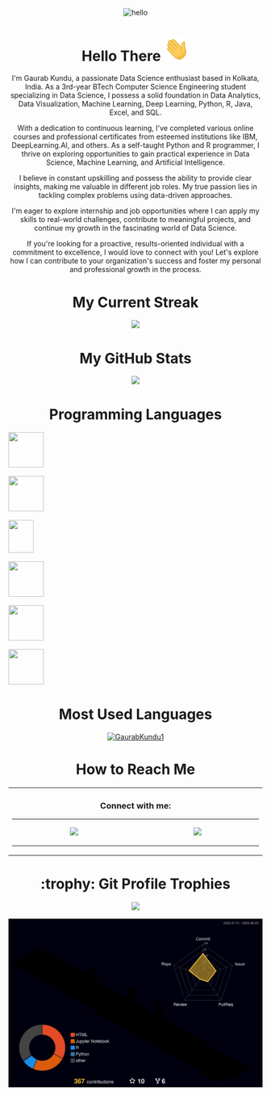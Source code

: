 
<p align="center">
  <img src="https://github.com/GaurabKundu1/Breast-Cancer-Survival-Prediction/assets/86102231/937a07ca-5f5d-47b5-bda6-8f979c481315" alt="hello">
</p>

<h1 align="center"> Hello There <img src="https://raw.githubusercontent.com/ABSphreak/ABSphreak/master/gifs/Hi.gif" width="50px"> </h1> 

<p align="center">
	I'm Gaurab Kundu, a passionate Data Science enthusiast based in Kolkata, India. As a 3rd-year BTech Computer Science Engineering student specializing in Data Science, I possess a solid foundation in Data Analytics, Data Visualization, Machine Learning, Deep Learning, Python, R, Java, Excel, and SQL.</p>
<p align="center">
With a dedication to continuous learning, I've completed various online courses and professional certificates from esteemed institutions like IBM, DeepLearning.AI, and others. As a self-taught Python and R programmer, I thrive on exploring opportunities to gain practical experience in Data Science, Machine Learning, and Artificial Intelligence.
</p>
<p align="center">
I believe in constant upskilling and possess the ability to provide clear insights, making me valuable in different job roles. My true passion lies in tackling complex problems using data-driven approaches.
</p>
<p align="center">
I'm eager to explore internship and job opportunities where I can apply my skills to real-world challenges, contribute to meaningful projects, and continue my growth in the fascinating world of Data Science.
</p>
<p align="center">
If you're looking for a proactive, results-oriented individual with a commitment to excellence, I would love to connect with you! Let's explore how I can contribute to your organization's success and foster my personal and professional growth in the process.
</p>



<h1 align="center"> My Current Streak </h1>

<p align="center">
	
  <img width="48%" src="https://github-readme-streak-stats.herokuapp.com/?user=GaurabKundu1&theme=tokyonight" />
  
</p>

<h1 align="center"> My GitHub Stats </h1> 
	
<p align="center">
<a href="https://github.com/GaurabKundu1/">
  <img src="https://github-readme-stats.vercel.app/api?username=GaurabKundu1&include_all_commits=true&count_private=true&show_icons=true&line_height=20&title_color=7A7ADB&icon_color=2234AE&text_color=D3D3D3&bg_color=0,000000,130F40" width="48%"/>
</a>
</p>


<h1 align="center"> Programming Languages </h1>

<div class="center">

<a href="https://www.python.org/"> <img src="https://cdn.jsdelivr.net/gh/devicons/devicon/icons/python/python-original.svg" height="70px" width="70px"/></a>&nbsp;&nbsp;&nbsp;&nbsp;

<a href="https://www.r-project.org/"> <img src="https://cdn.jsdelivr.net/gh/devicons/devicon/icons/r/r-original.svg" height="70px" width="70px"/></a>&nbsp;&nbsp;&nbsp;&nbsp;

<a href="https://sqlzoo.net/wiki/SQL_Tutorial"> <img src="https://github.com/GaurabKundu1/Breast-Cancer-Survival-Prediction/assets/86102231/3e8b22c5-8558-41d4-a89f-302ca9321593" height="65px" width="50px"/></a>&nbsp;&nbsp;&nbsp;&nbsp;

<a href="https://www.java.com/en/"> <img src="https://cdn.jsdelivr.net/gh/devicons/devicon/icons/java/java-original.svg" height="70px" width="70px"/></a>&nbsp;&nbsp;&nbsp;&nbsp;

<a href="hhttps://www.markdowntutorial.com/"> <img src="https://cdn.jsdelivr.net/gh/devicons/devicon/icons/markdown/markdown-original.svg" height="70px" width="70px"/></a>&nbsp;&nbsp;&nbsp;&nbsp;

<a href="https://gcc.gnu.org/"> <img src="https://cdn.jsdelivr.net/gh/devicons/devicon/icons/c/c-original.svg" height="70px" width="70px"/></a>
        
</div>


<h1 align="center"> Most Used Languages </h1>

<p align="center">
<a href="https://github.com/GaurabKundu1/">
  <img src="https://github-readme-stats.vercel.app/api/top-langs?username=GaurabKundu1&show_icons=true&locale=en&layout=compact&line_height=20&title_color=7A7ADB&icon_color=2234AE&text_color=D3D3D3&bg_color=0,000000,130F40" width="375"  alt="GaurabKundu1"/>
</a>
</p>

<!-- Social -->

<h1 align="center"> How to Reach Me </h1>

<table align="center" width="100%">
    </td>
    <td align="center">
      <h3>Connect with me:</h3>
      <table>
        <tr>
          <td align="left" width="300">
<p align="center">
            <a href="https://twitter.com/GaurabKundu6">
              <img width="30%" src="https://cdn2.iconfinder.com/data/icons/social-media-2199/64/social_media_isometric_6-twitter-512.png" />
            </a>
</p>
          </td>
	  <td align="left" width="300">
<p align="center">
            <a href="https://www.linkedin.com/in/gaurab-kundu/">
              <img width="30%"src="https://cdn2.iconfinder.com/data/icons/social-media-2199/64/social_media_isometric_14-linkedin-512.png" />
            </a>
</p>
          </td>    
        </tr>
      </table>
	</td>
</table>
    

<h1 align="center"> :trophy: Git Profile Trophies </h1>

<p align="center">
<a href="https://github.com/GaurabKundu1/">
<img src="https://github-profile-trophy.vercel.app/?username=GaurabKundu1&theme=algolia">
</a>
</p>

![](./profile-3d-contrib/profile-night-rainbow.svg)




    
<!---
GaurabKundu1/GaurabKundu1 is a ✨ special ✨ repository because its `README.md` (this file) appears on your GitHub profile.
You can click the Preview link to take a look at your changes.
--->
